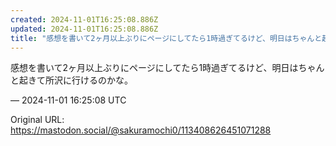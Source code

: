```yaml
---
created: 2024-11-01T16:25:08.886Z
updated: 2024-11-01T16:25:08.886Z
title: "感想を書いて2ヶ月以上ぶりにページにしてたら1時過ぎてるけど、明日はちゃんと起き[...]"
---
```


<p>感想を書いて2ヶ月以上ぶりにページにしてたら1時過ぎてるけど、明日はちゃんと起きて所沢に行けるのかな。</p>

&mdash; 2024-11-01 16:25:08 UTC

Original URL: https://mastodon.social/@sakuramochi0/113408626451071288
